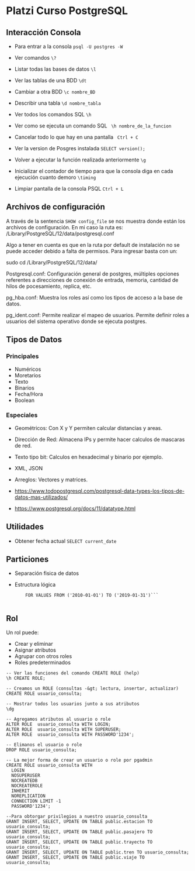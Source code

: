 # Platzi Curso PostgreSQL

## Interacción Consola

- Para entrar a la consola
    ``` psql -U postgres -W ```

- Ver comandos
    ``` \? ```

- Listar todas las bases de datos
    ``` \l ```

- Ver las tablas de una BDD
    ``` \dt ```

- Cambiar a otra BDD
    ``` \c nombre_BD ```

- Describir una tabla 
    ``` \d nombre_tabla ```

- Ver todos los comandos SQL 
    ``` \h ```

- Ver como se ejecuta un comando SQL
     ``` \h nombre_de_la_funcion```

- Cancelar todo lo que hay en una pantalla
    ```  Ctrl + C ```

- Ver la version de Posgres instalada
    ``` SELECT version(); ```

- Volver a ejecutar la función realizada anteriormente
    ``` \g ```

- Inicializar el contador de tiempo para que la consola diga en cada ejecución cuanto demoro
    ``` \timing ```

- Limpiar pantalla de la consola PSQL
    ``` Ctrl + L ```


## Archivos de configuración

A través de la sentencia ```SHOW config_file``` se nos muestra donde están los archivos de configuración. En mi caso la ruta es: /Library/PostgreSQL/12/data/postgresql.conf

Algo a tener en cuenta es que en la ruta por default de instalación no se puede acceder debido a falta de permisos. Para ingresar basta con un:

sudo cd /Library/PostgreSQL/12/data/

Postgresql.conf: Configuración general de postgres, múltiples opciones referentes a direcciones de conexión de entrada, memoria, cantidad de hilos de pocesamiento, replica, etc.

pg_hba.conf: Muestra los roles así como los tipos de acceso a la base de datos.

pg_ident.conf: Permite realizar el mapeo de usuarios. Permite definir roles a usuarios del sistema operativo donde se ejecuta postgres.

## Tipos de Datos

### Principales

- Numéricos
- Moretarios
- Texto
- Binarios
- Fecha/Hora
- Boolean

### Especiales

- Geométricos: Con X y Y permiten calcular distancias y areas.
- Dirección de Red: Almacena IPs y permite hacer calculos de mascaras de red.
- Texto tipo bit: Calculos en hexadecimal y binario por ejemplo.
- XML, JSON
- Arreglos: Vectores y matrices.

- https://www.todopostgresql.com/postgresql-data-types-los-tipos-de-datos-mas-utilizados/
- https://www.postgresql.org/docs/11/datatype.html


## Utilidades

- Obtener fecha actual
    ```SELECT current_date```

## Particiones

- Separación fisica de datos
- Estructura lógica

    ```CREATE TABLE bitacora_viaje201001 PARTITION OF bitacora_viaje
        FOR VALUES FROM ('2010-01-01') TO ('2019-01-31')```


## Rol

Un rol puede:
- Crear y eliminar
- Asignar atributos
- Agrupar con otros roles
- Roles predeterminados

```
-- Ver las funciones del comando CREATE ROLE (help)
\h CREATE ROLE;

-- Creamos un ROLE (consultas -&gt; lectura, insertar, actualizar)
CREATE ROLE usuario_consulta;

-- Mostrar todos los usuarios junto a sus atributos
\dg

-- Agregamos atributos al usuario o role
ALTER ROLE  usuario_consulta WITH LOGIN;
ALTER ROLE  usuario_consulta WITH SUPERUSER;
ALTER ROLE  usuario_consulta WITH PASSWORD'1234';

-- Elimanos el usuario o role
DROP ROLE usuario_consulta;

-- La mejor forma de crear un usuario o role por pgadmin
CREATE ROLE usuario_consulta WITH
  LOGIN
  NOSUPERUSER
  NOCREATEDB
  NOCREATEROLE
  INHERIT
  NOREPLICATION
  CONNECTION LIMIT -1
  PASSWORD'1234';

--Para obtorgar privilegios a nuestro usuario_consulta
GRANT INSERT, SELECT, UPDATE ON TABLE public.estacion TO usuario_consulta;
GRANT INSERT, SELECT, UPDATE ON TABLE public.pasajero TO usuario_consulta;
GRANT INSERT, SELECT, UPDATE ON TABLE public.trayecto TO usuario_consulta;
GRANT INSERT, SELECT, UPDATE ON TABLE public.tren TO usuario_consulta;
GRANT INSERT, SELECT, UPDATE ON TABLE public.viaje TO usuario_consulta;
```
